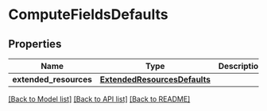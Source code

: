 # ComputeFieldsDefaults

## Properties
Name | Type | Description | Notes
------------ | ------------- | ------------- | -------------
**extended_resources** | [**ExtendedResourcesDefaults**](ExtendedResourcesDefaults.md) |  | [optional] 

[[Back to Model list]](../README.md#documentation-for-models) [[Back to API list]](../README.md#documentation-for-api-endpoints) [[Back to README]](../README.md)

